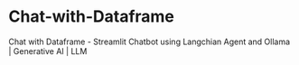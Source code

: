 # Chat-with-Dataframe
Chat with Dataframe - Streamlit Chatbot using Langchian Agent and Ollama | Generative AI | LLM
